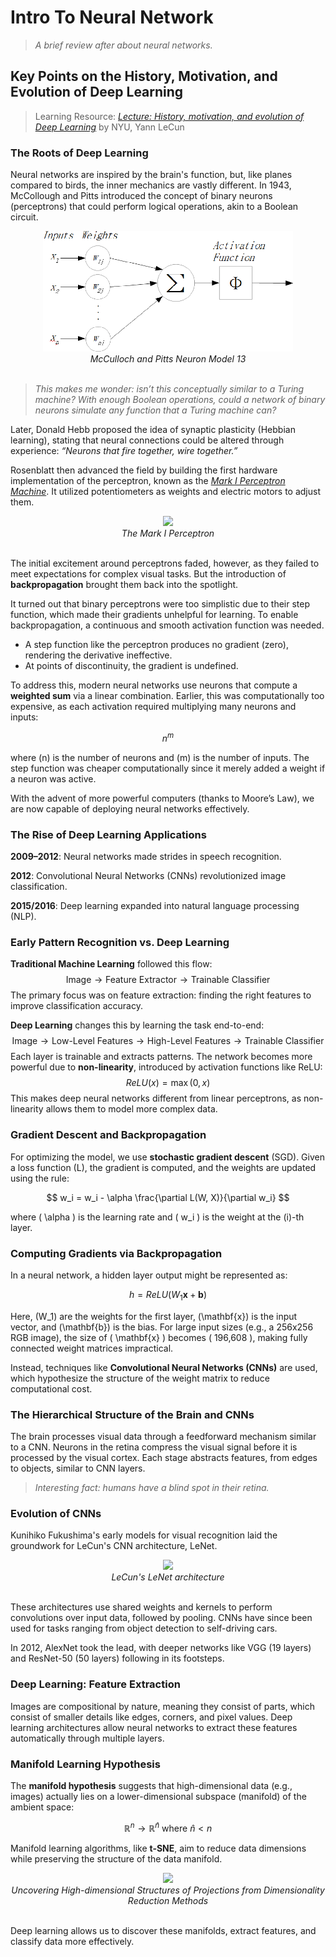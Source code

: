 # Intro To Neural Network
> *A brief review after about neural networks.*
## Key Points on the History, Motivation, and Evolution of Deep Learning

> Learning Resource: *[Lecture: History, motivation, and evolution of Deep Learning](https://www.youtube.com/watch?v=0bMe_vCZo30&list=PLLHTzKZzVU9eaEyErdV26ikyolxOsz6mq&index=3&t=4939s)* by NYU, Yann LeCun

### The Roots of Deep Learning

Neural networks are inspired by the brain's function, but, like planes compared to birds, the inner mechanics are vastly different. In 1943, McCollough and Pitts introduced the concept of binary neurons (perceptrons) that could perform logical operations, akin to a Boolean circuit.

<div align="center" width=500>
<img width=400 src='../images/2-Figure1-1.png'/><br>
<em style='font-size:12'>McCulloch and Pitts Neuron Model 13</em>
</div>
<br>

> *This makes me wonder: isn’t this conceptually similar to a Turing machine? With enough Boolean operations, could a network of binary neurons simulate any function that a Turing machine can?*

Later, Donald Hebb proposed the idea of synaptic plasticity (Hebbian learning), stating that neural connections could be altered through experience: *“Neurons that fire together, wire together.”*

Rosenblatt then advanced the field by building the first hardware implementation of the perceptron, known as the [*Mark I Perceptron Machine*](https://en.wikipedia.org/wiki/Perceptron). It utilized potentiometers as weights and electric motors to adjust them.

<div align='center'>
<img src='https://upload.wikimedia.org/wikipedia/en/thumb/5/52/Mark_I_perceptron.jpeg/220px-Mark_I_perceptron.jpeg'/><br>
<em style='font-size:12'>The Mark I Perceptron</em>
</div>
<br>

The initial excitement around perceptrons faded, however, as they failed to meet expectations for complex visual tasks. But the introduction of **backpropagation** brought them back into the spotlight.

It turned out that binary perceptrons were too simplistic due to their step function, which made their gradients unhelpful for learning. To enable backpropagation, a continuous and smooth activation function was needed.

- A step function like the perceptron produces no gradient (zero), rendering the derivative ineffective.
- At points of discontinuity, the gradient is undefined.

To address this, modern neural networks use neurons that compute a **weighted sum** via a linear combination. Earlier, this was computationally too expensive, as each activation required multiplying many neurons and inputs:

$$
n^m
$$

where \(n\) is the number of neurons and \(m\) is the number of inputs. The step function was cheaper computationally since it merely added a weight if a neuron was active.

With the advent of more powerful computers (thanks to Moore’s Law), we are now capable of deploying neural networks effectively.

### The Rise of Deep Learning Applications

**2009–2012**: Neural networks made strides in speech recognition.

**2012**: Convolutional Neural Networks (CNNs) revolutionized image classification.

**2015/2016**: Deep learning expanded into natural language processing (NLP).

### Early Pattern Recognition vs. Deep Learning

**Traditional Machine Learning** followed this flow:
$$
\text{Image} \rightarrow \text{Feature Extractor} \rightarrow \text{Trainable Classifier}
$$
The primary focus was on feature extraction: finding the right features to improve classification accuracy.

**Deep Learning** changes this by learning the task end-to-end:
$$
\text{Image} \rightarrow \text{Low-Level Features} \rightarrow \text{High-Level Features} \rightarrow \text{Trainable Classifier}
$$
Each layer is trainable and extracts patterns. The network becomes more powerful due to **non-linearity**, introduced by activation functions like ReLU:
$$
ReLU(x) = \max(0, x)
$$
This makes deep neural networks different from linear perceptrons, as non-linearity allows them to model more complex data.

### Gradient Descent and Backpropagation

For optimizing the model, we use **stochastic gradient descent** (SGD). Given a loss function \(L\), the gradient is computed, and the weights are updated using the rule:

$$
w_i = w_i - \alpha \frac{\partial L(W, X)}{\partial w_i}
$$

where \( \alpha \) is the learning rate and \( w_i \) is the weight at the \(i\)-th layer.

### Computing Gradients via Backpropagation

In a neural network, a hidden layer output might be represented as:

$$
h = ReLU(W_1 \mathbf{x} + \mathbf{b})
$$

Here, \(W_1\) are the weights for the first layer, \(\mathbf{x}\) is the input vector, and \(\mathbf{b}\) is the bias. For large input sizes (e.g., a 256x256 RGB image), the size of \( \mathbf{x} \) becomes \( 196,608 \), making fully connected weight matrices impractical.

Instead, techniques like **Convolutional Neural Networks (CNNs)** are used, which hypothesize the structure of the weight matrix to reduce computational cost.

### The Hierarchical Structure of the Brain and CNNs

The brain processes visual data through a feedforward mechanism similar to a CNN. Neurons in the retina compress the visual signal before it is processed by the visual cortex. Each stage abstracts features, from edges to objects, similar to CNN layers.

> *Interesting fact: humans have a blind spot in their retina.*

### Evolution of CNNs

Kunihiko Fukushima's early models for visual recognition laid the groundwork for LeCun's CNN architecture, LeNet.

<div align='center'>
<img src='https://encrypted-tbn0.gstatic.com/images?q=tbn:ANd9GcTWcZyKciourd227EsH5mT-wi7dty72houyBg&s'><br>
<em> LeCun's LeNet architecture</em>
</div>
<br>

These architectures use shared weights and kernels to perform convolutions over input data, followed by pooling. CNNs have since been used for tasks ranging from object detection to self-driving cars.

In 2012, AlexNet took the lead, with deeper networks like VGG (19 layers) and ResNet-50 (50 layers) following in its footsteps.

### Deep Learning: Feature Extraction

Images are compositional by nature, meaning they consist of parts, which consist of smaller details like edges, corners, and pixel values. Deep learning architectures allow neural networks to extract these features automatically through multiple layers.

### Manifold Learning Hypothesis

The **manifold hypothesis** suggests that high-dimensional data (e.g., images) actually lies on a lower-dimensional subspace (manifold) of the ambient space:

$$
\mathbb{R}^n \rightarrow \mathbb{R}^{\hat{n}} \text{ where } \hat{n} < n
$$

Manifold learning algorithms, like **t-SNE**, aim to reduce data dimensions while preserving the structure of the data manifold.

<div align="center">
<img width=400 src='https://ars.els-cdn.com/content/image/1-s2.0-S2215016120303137-gr1.jpg'><br>
<em style='font-size:12'>Uncovering High-dimensional Structures of Projections from Dimensionality Reduction Methods</em>
</div>
<br>

Deep learning allows us to discover these manifolds, extract features, and classify data more effectively.